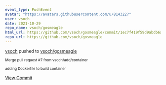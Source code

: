 ```yaml
---
event_type: PushEvent
avatar: "https://avatars.githubusercontent.com/u/814322?"
user: vsoch
date: 2021-10-29
repo_name: vsoch/gosmeagle
html_url: https://github.com/vsoch/gosmeagle/commit/1ec7f419f59d9abdb6addae10e06fde5c69e86a6
repo_url: https://github.com/vsoch/gosmeagle
---
```


<a href='https://github.com/vsoch' target='_blank'>vsoch</a> pushed to <a href='https://github.com/vsoch/gosmeagle' target='_blank'>vsoch/gosmeagle</a>

<small>Merge pull request #7 from vsoch/add/container

adding Dockerfile to build container</small>

<a href='https://github.com/vsoch/gosmeagle/commit/1ec7f419f59d9abdb6addae10e06fde5c69e86a6' target='_blank'>View Commit</a>